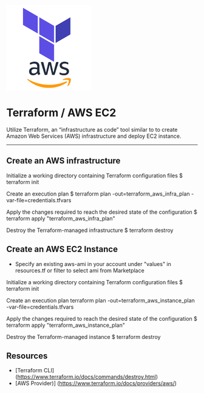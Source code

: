 ![Terraform](terraform-aws.png)

# Terraform / AWS EC2

Utilize Terraform, an “infrastructure as code” tool similar to to create Amazon Web Services (AWS) infrastructure and deploy EC2 instance.

---

## Create an AWS infrastructure

Initialize a working directory containing Terraform configuration files
$ terraform init

Create an execution plan
$ terraform plan -out=terraform_aws_infra_plan -var-file=credentials.tfvars

Apply the changes required to reach the desired state of the configuration
$ terraform apply "terraform_aws_infra_plan"

Destroy the Terraform-managed infrastructure
$ terraform destroy

## Create an AWS EC2 Instance

* Specify an existing aws-ami in your account under "values" in resources.tf or filter to select ami from Marketplace

Initialize a working directory containing Terraform configuration files
$ terraform init

Create an execution plan
terraform plan -out=terraform_aws_instance_plan -var-file=credentials.tfvars

Apply the changes required to reach the desired state of the configuration
$ terraform apply "terraform_aws_instance_plan"

Destroy the Terraform-managed instance
$ terraform destroy

## Resources

* [Terraform CLI] (https://www.terraform.io/docs/commands/destroy.html)
* [AWS Provider)] (https://www.terraform.io/docs/providers/aws/)
